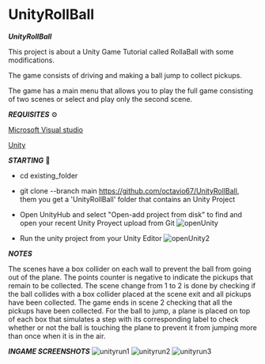 # UnityRollBall

***UnityRollBall***

This project is about a Unity Game Tutorial called RollaBall with some modifications. 


The game consists of driving and making a ball jump to collect pickups.


The game has a main menu that allows you to play the full game consisting of two scenes or select and play only the second scene.


***REQUISITES*** ⚙️

[Microsoft Visual studio](https://visualstudio.microsoft.com/es/)


[Unity](https://unity.com/es)



***STARTING*** 🚀

- cd existing_folder

- git clone --branch main https://github.com/octavio67/UnityRollBall, them you get a 'UnityRollBall' folder that contains an Unity Project

- Open UnityHub and select "Open-add project from disk" to find and open your recent Unity Proyect upload from Git
![openUnity](https://user-images.githubusercontent.com/57419892/197755070-32a2d377-67e5-4d2f-a148-d13964edd221.JPG)

- Run the unity project from your Unity Editor
![openUnity2](https://user-images.githubusercontent.com/57419892/197755741-f51cd36a-fb40-4f52-84a2-10c07b3bf01e.JPG)

***NOTES***

The scenes have a box collider on each wall to prevent the ball from going out of the plane.
The points counter is negative to indicate the pickups that remain to be collected.
The scene change from 1 to 2 is done by checking if the ball collides with a box collider placed at the scene exit and all pickups have been collected.
The game ends in scene 2 checking that all the pickups have been collected.
For the ball to jump, a plane is placed on top of each box that simulates a step with its corresponding label to check whether or not the ball is touching the plane to prevent it from jumping more than once when it is in the air.

***INGAME SCREENSHOTS***
![unityrun1](https://user-images.githubusercontent.com/57419892/197762320-5186a5ed-13a9-4939-92a7-712bf80e7e13.JPG)
![unityrun2](https://user-images.githubusercontent.com/57419892/197762369-3a4212c6-d928-4a3c-a074-b5b1e510eed2.JPG)
![unityrun3](https://user-images.githubusercontent.com/57419892/197762411-a62579d0-d500-407a-8510-41cac1d8c7d1.JPG)
